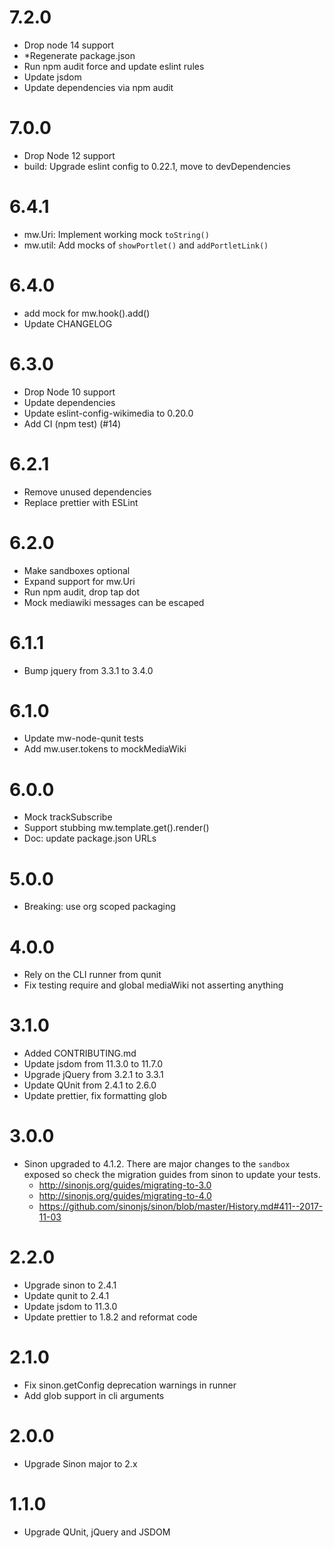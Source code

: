 # 7.2.0
* Drop node 14 support
* *Regenerate package.json
* Run npm audit force and update eslint rules
* Update jsdom
* Update dependencies via npm audit

# 7.0.0
* Drop Node 12 support
* build: Upgrade eslint config to 0.22.1, move to devDependencies

# 6.4.1
* mw.Uri: Implement working mock `toString()`
* mw.util: Add mocks of `showPortlet()` and `addPortletLink()`

# 6.4.0
* add mock for mw.hook().add()
* Update CHANGELOG

# 6.3.0
* Drop Node 10 support
* Update dependencies
* Update eslint-config-wikimedia to 0.20.0
* Add CI (npm test) (#14)

# 6.2.1
* Remove unused dependencies
* Replace prettier with ESLint

# 6.2.0
* Make sandboxes optional
* Expand support for mw.Uri
* Run npm audit, drop tap dot
* Mock mediawiki messages can be escaped

# 6.1.1
* Bump jquery from 3.3.1 to 3.4.0

# 6.1.0
* Update mw-node-qunit tests
* Add mw.user.tokens to mockMediaWiki

# 6.0.0
* Mock trackSubscribe
* Support stubbing mw.template.get().render()
* Doc: update package.json URLs

# 5.0.0

* Breaking: use org scoped packaging

# 4.0.0

* Rely on the CLI runner from qunit
* Fix testing require and global mediaWiki not asserting anything

# 3.1.0

* Added CONTRIBUTING.md
* Update jsdom from 11.3.0 to 11.7.0
* Upgrade jQuery from 3.2.1 to 3.3.1
* Update QUnit from 2.4.1 to 2.6.0
* Update prettier, fix formatting glob

# 3.0.0

* Sinon upgraded to 4.1.2. There are major changes to the `sandbox` exposed so
  check the migration guides from sinon to update your tests.
  * http://sinonjs.org/guides/migrating-to-3.0
  * http://sinonjs.org/guides/migrating-to-4.0
  * https://github.com/sinonjs/sinon/blob/master/History.md#411--2017-11-03

# 2.2.0

* Upgrade sinon to 2.4.1
* Update qunit to 2.4.1
* Update jsdom to 11.3.0
* Update prettier to 1.8.2 and reformat code

# 2.1.0

* Fix sinon.getConfig deprecation warnings in runner
* Add glob support in cli arguments

# 2.0.0

* Upgrade Sinon major to 2.x

# 1.1.0

* Upgrade QUnit, jQuery and JSDOM
